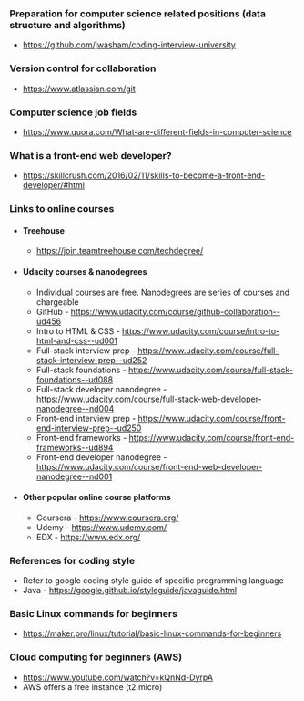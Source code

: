 ### Preparation for computer science related positions (data structure and algorithms)
- https://github.com/jwasham/coding-interview-university

### Version control for collaboration
- https://www.atlassian.com/git


### Computer science job fields
- https://www.quora.com/What-are-different-fields-in-computer-science

### What is a front-end web developer?
- https://skillcrush.com/2016/02/11/skills-to-become-a-front-end-developer/#html


### Links to online courses

- #### Treehouse
    - https://join.teamtreehouse.com/techdegree/
- #### Udacity courses & nanodegrees
    - Individual courses are free. Nanodegrees are series of courses and chargeable
    - GitHub - https://www.udacity.com/course/github-collaboration--ud456
    - Intro to HTML & CSS - https://www.udacity.com/course/intro-to-html-and-css--ud001
    - Full-stack interview prep - https://www.udacity.com/course/full-stack-interview-prep--ud252
    - Full-stack foundations - https://www.udacity.com/course/full-stack-foundations--ud088
    - Full-stack developer nanodegree - https://www.udacity.com/course/full-stack-web-developer-nanodegree--nd004
    - Front-end interview prep - https://www.udacity.com/course/front-end-interview-prep--ud250
    - Front-end frameworks - https://www.udacity.com/course/front-end-frameworks--ud894    
    - Front-end developer nanodegree - https://www.udacity.com/course/front-end-web-developer-nanodegree--nd001
 - #### Other popular online course platforms
    - Coursera - https://www.coursera.org/
    - Udemy - https://www.udemy.com/
    - EDX - https://www.edx.org/

### References for coding style
- Refer to google coding style guide of specific programming language
- Java - https://google.github.io/styleguide/javaguide.html

### Basic Linux commands for beginners
- https://maker.pro/linux/tutorial/basic-linux-commands-for-beginners

### Cloud computing for beginners (AWS)
- https://www.youtube.com/watch?v=kQnNd-DyrpA
- AWS offers a free instance (t2.micro)

